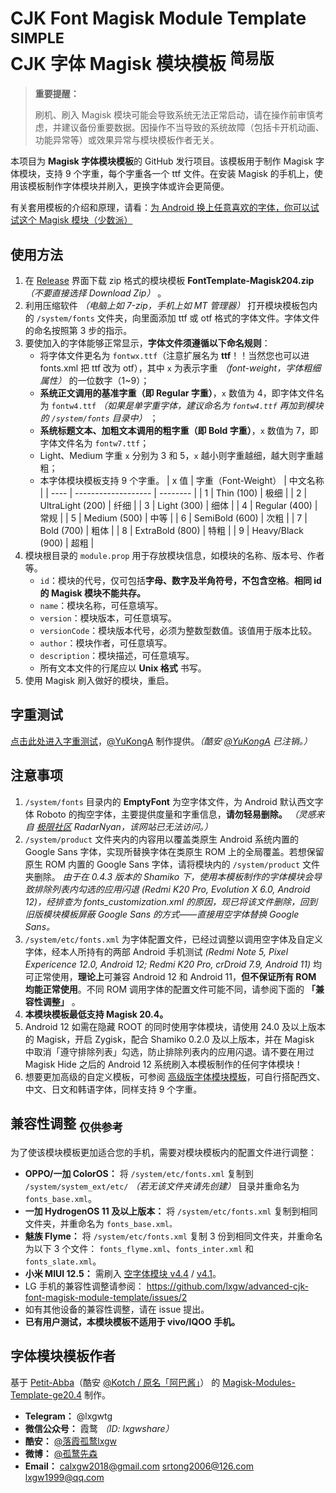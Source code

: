 # CJK Font Magisk Module Template <sup>SIMPLE</sup> </br> CJK 字体 Magisk 模块模板 <sup>简易版</sup>

> **重要提醒：**
>
> 刷机、刷入 Magisk 模块可能会导致系统无法正常启动，请在操作前审慎考虑，并建议备份重要数据。因操作不当导致的系统故障（包括卡开机动画、功能异常等）或效果异常与模块模板作者无关。

本项目为 **Magisk 字体模块模板**的 GitHub 发行项目。该模板用于制作 Magisk 字体模块，支持 9 个字重，每个字重各一个 ttf 文件。在安装 Magisk 的手机上，使用该模板制作字体模块并刷入，更换字体或许会更简便。

有关套用模板的介绍和原理，请看：[为 Android 换上任意喜欢的字体，你可以试试这个 Magisk 模块（少数派）](https://sspai.com/post/58049)

## 使用方法

1. 在 [Release](https://github.com/lxgw/simple-cjk-font-magisk-module-template/releases/latest) 界面下载 zip 格式的模块模板 **FontTemplate-Magisk204.zip** *（不要直接选择 Download Zip）* 。
2. 利用压缩软件 *（电脑上如 7-zip，手机上如 MT 管理器）* 打开模块模板包内的 `/system/fonts` 文件夹，向里面添加 ttf 或 otf 格式的字体文件。字体文件的命名按照第 3 步的指示。
3. 要使加入的字体能够正常显示，**字体文件须遵循以下命名规则**：
   - 将字体文件更名为 `fontwx.ttf`（注意扩展名为 **ttf**！！当然您也可以进 fonts.xml 把 ttf 改为 otf），其中 `x` 为表示字重 *（font-weight，字体粗细属性）* 的一位数字（1~9）；
   - **系统正文调用的基准字重（即 Regular 字重）**，`x` 数值为 4，即字体文件名为 `fontw4.ttf` *（如果是单字重字体，建议命名为 `fontw4.ttf` 再加到模块的 `/system/fonts` 目录中）* ；
   - **系统标题文本、加粗文本调用的粗字重（即 Bold 字重）**，`x` 数值为 7，即字体文件名为 `fontw7.ttf`；
   - Light、Medium 字重 `x` 分别为 3 和 5，`x` 越小则字重越细，越大则字重越粗；
   - 本字体模块模板支持 9 个字重。
       | x 值 | 字重（Font-Weight） | 中文名称 |
       | ---- | ------------------- | -------- |
       | 1    | Thin (100)          | 极细     |
       | 2    | UltraLight (200)    | 纤细     |
       | 3    | Light (300)         | 细体     |
       | 4    | Regular (400)       | 常规     |
       | 5    | Medium (500)        | 中等     |
       | 6    | SemiBold (600)      | 次粗     |
       | 7    | Bold (700)          | 粗体     |
       | 8    | ExtraBold (800)     | 特粗     |
       | 9    | Heavy/Black (900)   | 超粗     |
4. 模块根目录的 `module.prop` 用于存放模块信息，如模块的名称、版本号、作者等。
   - `id`：模块的代号，仅可包括**字母、数字及半角符号，不包含空格**。**相同 id 的 Magisk 模块不能共存。**
   - `name`：模块名称，可任意填写。
   - `version`：模块版本，可任意填写。
   - `versionCode`：模块版本代号，必须为整数型数值。该值用于版本比较。
   - `author`：模块作者，可任意填写。
   - `description`：模块描述，可任意填写。
   - 所有文本文件的行尾应以 **Unix 格式** 书写。
5. 使用 Magisk 刷入做好的模块，重启。

## 字重测试

[点击此处进入字重测试](https://font.yukonga.top/)，[@YuKongA](https://github.com/YuKongA/) 制作提供。*（酷安 [@YuKongA](https://www.coolapk.com/u/680367) 已注销。）*

## 注意事项

1. `/system/fonts` 目录内的 **EmptyFont** 为空字体文件，为 Android 默认西文字体 Roboto 的掏空字体，主要提供度量和字重信息，**请勿轻易删除。** *（灵感来自 [极限社区](http://bbs.themex.net) RadarNyan，该网站已无法访问。）*
2. `/system/product` 文件夹内的内容用以覆盖类原生 Android 系统内置的 Google Sans 字体，实现所替换字体在类原生 ROM 上的全局覆盖。若想保留原生 ROM 内置的 Google Sans 字体，请将模块内的 `/system/product` 文件夹删除。 *由于在 0.4.3 版本的 Shamiko 下，使用本模板制作的字体模块会导致排除列表内勾选的应用闪退 (Redmi K20 Pro, Evolution X 6.0, Android 12)，经排查为 fonts_customization.xml 的原因，现已将该文件删除，回到旧版模块模板屏蔽 Google Sans 的方式——直接用空字体替换 Google Sans。*
3. `/system/etc/fonts.xml` 为字体配置文件，已经过调整以调用空字体及自定义字体，经本人所持有的两部 Android 手机测试 *(Redmi Note 5, Pixel Expericence 12.0, Android 12; Redmi K20 Pro, crDroid 7.9, Android 11)* 均可正常使用，**理论上**可兼容 Android 12 和 Android 11，**但不保证所有 ROM 均能正常使用**。不同 ROM 调用字体的配置文件可能不同，请参阅下面的 **「兼容性调整」** 。
4. **本模块模板最低支持 Magisk 20.4。**
5. Android 12 如需在隐藏 ROOT 的同时使用字体模块，请使用 24.0 及以上版本的 Magisk，开启 Zygisk，配合 Shamiko 0.2.0 及以上版本，并在 Magisk 中取消「遵守排除列表」勾选，防止排除列表内的应用闪退。请不要在用过 Magisk Hide 之后的 Android 12 系统刷入本模板制作的任何字体模块！
6. 想要更加高级的自定义模板，可参阅 [高级版字体模块模板](https://github.com/lxgw/advanced-cjk-font-magisk-module-template)，可自行搭配西文、中文、日文和韩语字体，同样支持 9 个字重。

## 兼容性调整 <sub>仅供参考</sub>

为了使该模块模板更加适合您的手机，需要对模块模板内的配置文件进行调整：

- **OPPO/一加 ColorOS：** 将 `/system/etc/fonts.xml` 复制到 `/system/system_ext/etc/` *（若无该文件夹请先创建）* 目录并重命名为 `fonts_base.xml`。
- **一加 HydrogenOS 11 及以上版本：** 将 `/system/etc/fonts.xml` 复制到相同文件夹，并重命名为 `fonts_base.xml。`
- **魅族 Flyme：** 将 `/system/etc/fonts.xml` 复制 3 份到相同文件夹，并重命名为以下 3 个文件： `fonts_flyme.xml`、`fonts_inter.xml` 和 `fonts_slate.xml`。
- **小米 MIUI 12.5：** 需刷入 [空字体模块 v4.4](https://yukonga.lanzoub.com/iSxAP07pu05i) / [v4.1](https://wwi.lanzoui.com/iEDyZt6a83g)。
- LG 手机的兼容性调整请参阅： https://github.com/lxgw/advanced-cjk-font-magisk-module-template/issues/2
- 如有其他设备的兼容性调整，请在 issue 提出。
- **已有用户测试，本模块模板不适用于 vivo/IQOO 手机。**

## 字体模块模板作者

基于 [Petit-Abba](https://github.com/Petit-Abba)（酷安 [@Kotch / 原名「阿巴酱」](https://www.coolapk.com/u/1132618)） 的 [Magisk-Modules-Template-ge20.4](https://github.com/Petit-Abba/Magisk-Modules-Template-ge20.4) 制作。

- **Telegram：** @lxgwtg
- **微信公众号：** 霞鹜 *（ID: lxgwshare）*
- **酷安：** [@落霞孤鹜lxgw](https://www.coolapk.com/u/633884)
- **微博：** [@孤鹜先森](https://weibo.com/6624339726)
- **Email：** calxgw2018@gmail.com srtong2006@126.com lxgw1999@qq.com

